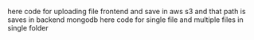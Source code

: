 here code for uploading file frontend and save in aws s3 and that path is saves in backend mongodb here code for single file and multiple files in single folder
